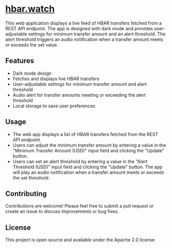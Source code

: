 # [hbar.watch](https://hbar.watch)

This web application displays a live feed of HBAR transfers fetched from a REST API endpoint. The app is designed with dark mode and provides user-adjustable settings for minimum transfer amount and an alert threshold. The alert threshold triggers an audio notification when a transfer amount meets or exceeds the set value.

## Features

- Dark mode design
- Fetches and displays live HBAR transfers
- User-adjustable settings for minimum transfer amount and alert threshold
- Audio alert for transfer amounts meeting or exceeding the alert threshold
- Local storage to save user preferences

## Usage

- The web app displays a list of HBAR transfers fetched from the REST API endpoint.
- Users can adjust the minimum transfer amount by entering a value in the "Minimum Transfer Amount (USD)" input field and clicking the "Update" button.
- Users can set an alert threshold by entering a value in the "Alert Threshold (USD)" input field and clicking the "Update" button. The app will play an audio notification when a transfer amount meets or exceeds the set threshold.

## Contributing

Contributions are welcome! Please feel free to submit a pull request or create an issue to discuss improvements or bug fixes.

## License

This project is open source and available under the Apache 2.0 license
